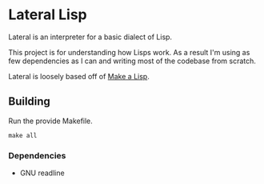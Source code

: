 # Lateral Lisp

Lateral is an interpreter for a basic dialect of Lisp.

This project is for understanding how Lisps work. As a result I'm using
as few dependencies as I can and writing most of the codebase from scratch.

Lateral is loosely based off of [Make a Lisp](https://github.com/kanaka/mal).

## Building

Run the provide Makefile.

`make all`

### Dependencies

- GNU readline
